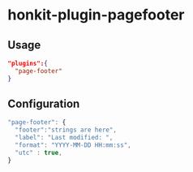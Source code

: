 # honkit-plugin-pagefooter

## Usage

```json
"plugins":{
  "page-footer"
}
```

## Configuration

```javascript
"page-footer": {
  "footer":"strings are here",
  "label": "Last modified: ",
  "format": "YYYY-MM-DD HH:mm:ss",
  "utc" : true,
}
```
